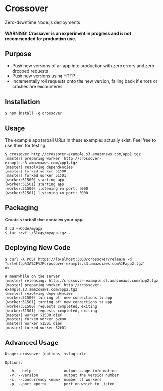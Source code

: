 # Crossover

Zero-downtime Node.js deployments

#### WARNING: Crossover is an experiment in progress and is not recommended for production use.

## Purpose

* Push new versions of an app into production with zero errors and zero dropped requests
* Push new versions using HTTP
* Incrementally roll requests onto the new version, falling back if errors or crashes are encountered

## Installation

	$ npm install -g crossover

## Usage

The example app tarball URLs in these examples actually exist. Feel free to use them for testing.

	$ crossover http://crossover-example.s3.amazonaws.com/app1.tgz
	[master] preparing worker: http://crossover-example.s3.amazonaws.com/app1.tgz
	[master] resolving dependencies
	[master] forked worker 51500
	[master] forked worker 51501	
	[worker:51500] starting app
	[worker:51501] starting app
	[worker:51500] listening on port: 3000
	[worker:51501] listening on port: 3000

## Packaging

Create a tarball that contains your app.

	$ cd ~/Code/myapp
	$ tar czvf ~/Slugs/myapp.tgz .

## Deploying New Code

	$ curl -X POST https://localhost:3000/crossover/release -d "url=http%3A%2F%2Fcrossover-example.s3.amazonaws.com%2Fapp2.tgz"
	ok

	# meanwhile on the server	
	[master] releasing: http://crossover-example.s3.amazonaws.com/app2.tgz
	[master] preparing worker: http://crossover-example.s3.amazonaws.com/app2.tgz
	[master] resolving dependencies
	[worker:51500] turning off new connections to app
	[worker:51501] turning off new connections to app
	[worker:51500] requests completed, exiting
	[worker:51501] requests completed, exiting
	[master] worker 51500 died
	[master] forked worker 52000
	[master] worker 51501 died
	[master] forked worker 52001
	
## Advanced Usage

	Usage: crossover [options] <slug url>
	
	Options:
	
	  -h, --help               output usage information
	  -V, --version            output the version number
	  -c, --concurrency <num>  number of workers
	  -p, --port <port>        port on which to listen